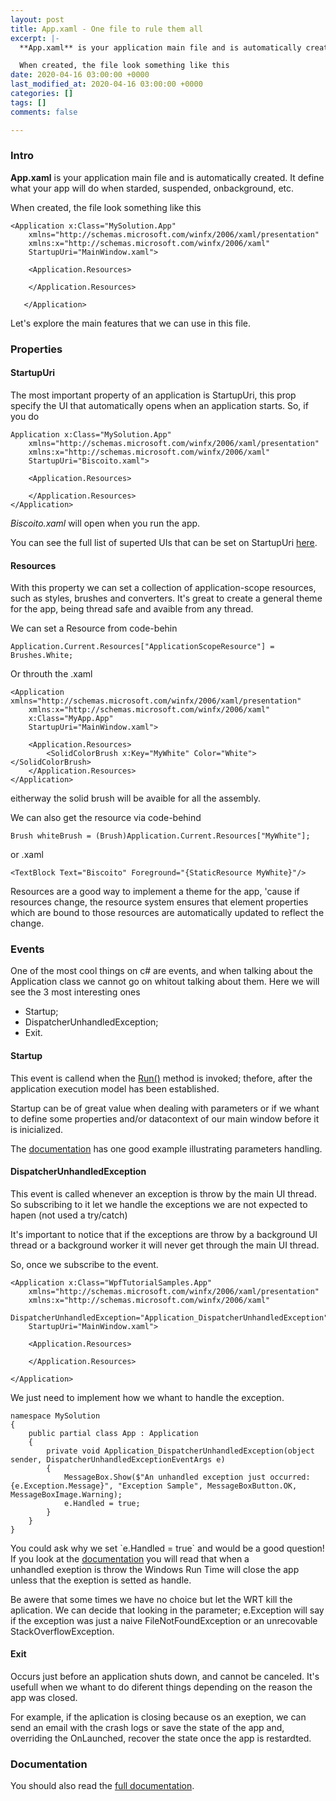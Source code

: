 ```yaml
---
layout: post
title: App.xaml - One file to rule them all
excerpt: |-
  **App.xaml** is your application main file and is automatically created. It define what your app will do when starded, suspended, onbackground, etc.

  When created, the file look something like this
date: 2020-04-16 03:00:00 +0000
last_modified_at: 2020-04-16 03:00:00 +0000
categories: []
tags: []
comments: false

---
```

### Intro

**App.xaml** is your application main file and is automatically created. It define what your app will do when starded, suspended, onbackground, etc.

When created, the file look something like this

    <Application x:Class="MySolution.App"
    	xmlns="http://schemas.microsoft.com/winfx/2006/xaml/presentation"
    	xmlns:x="http://schemas.microsoft.com/winfx/2006/xaml"
    	StartupUri="MainWindow.xaml">
                
    	<Application.Resources>
                
    	</Application.Resources>
        
       </Application>

Let's explore the main features that we can use in this file.

### Properties

#### StartupUri

The most important property of an application is StartupUri, this prop specify the UI that automatically opens when an application starts. So, if you do

    Application x:Class="MySolution.App"
    	xmlns="http://schemas.microsoft.com/winfx/2006/xaml/presentation"
    	xmlns:x="http://schemas.microsoft.com/winfx/2006/xaml"
    	StartupUri="Biscoito.xaml">
                
    	<Application.Resources>
                
    	</Application.Resources>
    </Application>

_Biscoito.xaml_ will open when you run the app.

You can see the full list of superted UIs that can be set on StartupUri [here](https://docs.microsoft.com/en-us/dotnet/api/system.windows.application.startupuri?view=netframework-4.8).

#### Resources

With this property we can set a collection of application-scope resources, such as styles, brushes and converters. It's great to create a general theme for the app, being thread safe and avaible from any thread.

We can set a Resource from code-behin

    Application.Current.Resources["ApplicationScopeResource"] = Brushes.White;

Or throuth the .xaml

    <Application xmlns="http://schemas.microsoft.com/winfx/2006/xaml/presentation"
    	xmlns:x="http://schemas.microsoft.com/winfx/2006/xaml"
    	x:Class="MyApp.App"
    	StartupUri="MainWindow.xaml">
    	
    	<Application.Resources>
    		<SolidColorBrush x:Key="MyWhite" Color="White"></SolidColorBrush>
    	</Application.Resources>
    </Application>

eitherway the solid brush will be avaible for all the assembly.

We can also get the resource via code-behind

    Brush whiteBrush = (Brush)Application.Current.Resources["MyWhite"];

or .xaml

    <TextBlock Text="Biscoito" Foreground="{StaticResource MyWhite}"/>

Resources are a good way to implement a theme for the app, 'cause if resources change, the resource system ensures that element properties which are bound to those resources are automatically updated to reflect the change.

### Events

One of the most cool things on c# are events, and when talking about the Application class we cannot go on whitout talking about them. Here we will see the 3 most interesting ones

* Startup;
* DispatcherUnhandledException;
* Exit.

#### Startup

This event is callend when the [Run()](https://docs.microsoft.com/en-us/dotnet/api/system.windows.application.run?view=netframework-4.8#System_Windows_Application_Run) method is invoked; thefore, after the application execution model has been established.

Startup can be of great value when dealing with parameters or if we whant to define some properties and/or datacontext of our main window before it is inicialized.

The [documentation](https://docs.microsoft.com/en-us/dotnet/api/system.windows.application.startup?view=netframework-4.8) has one good example illustrating parameters handling.

#### DispatcherUnhandledException

This event is called whenever an exception is throw by the main UI thread. So subscribing to it let we handle the exceptions we are not expected to hapen (not used a try/catch)

It's important to notice that if the exceptions are throw by a background UI thread or a background worker it will never get through the main UI thread.

So, once we subscribe to the event.

    <Application x:Class="WpfTutorialSamples.App"
    	xmlns="http://schemas.microsoft.com/winfx/2006/xaml/presentation"
    	xmlns:x="http://schemas.microsoft.com/winfx/2006/xaml"
    	DispatcherUnhandledException="Application_DispatcherUnhandledException"
    	StartupUri="MainWindow.xaml">
    	
    	<Application.Resources>
    	
    	</Application.Resources>
    	
    </Application>

We just need to implement how we whant to handle the exception.

    namespace MySolution 
    {
    	public partial class App : Application 
    	{
    		private void Application_DispatcherUnhandledException(object sender, DispatcherUnhandledExceptionEventArgs e) 
    		{
    			MessageBox.Show($"An unhandled exception just occurred: {e.Exception.Message}", "Exception Sample", MessageBoxButton.OK, MessageBoxImage.Warning);
    			e.Handled = true;
    		}
    	}
    }

You could ask why we set \`e.Handled = true\` and would be a good question! If you look at the [documentation](https://docs.microsoft.com/en-us/dotnet/api/system.windows.application.dispatcherunhandledexception?view=netframework-4.8) you will read that when a  
unhandled exeption is throw the Windows Run Time will close the app unless that the exeption is setted as handle.

Be awere that some times we have no choice but let the WRT kill the aplication. We can decide that looking in the parameter; e.Exception will say if the exception was just a naive FileNotFoundException or an unrecovable StackOverflowException.

#### Exit

Occurs just before an application shuts down, and cannot be canceled. It's usefull when we whant to do diferent things depending on the reason the app was closed.

For example, if the aplication is closing because os an exeption, we can send an email with the crash logs or save the state of the app and, overriding the OnLaunched, recover the state once the app is restardted.

### Documentation

You should also read the [full documentation](https://docs.microsoft.com/en-us/dotnet/api/system.windows.application?view=netframework-4.8).